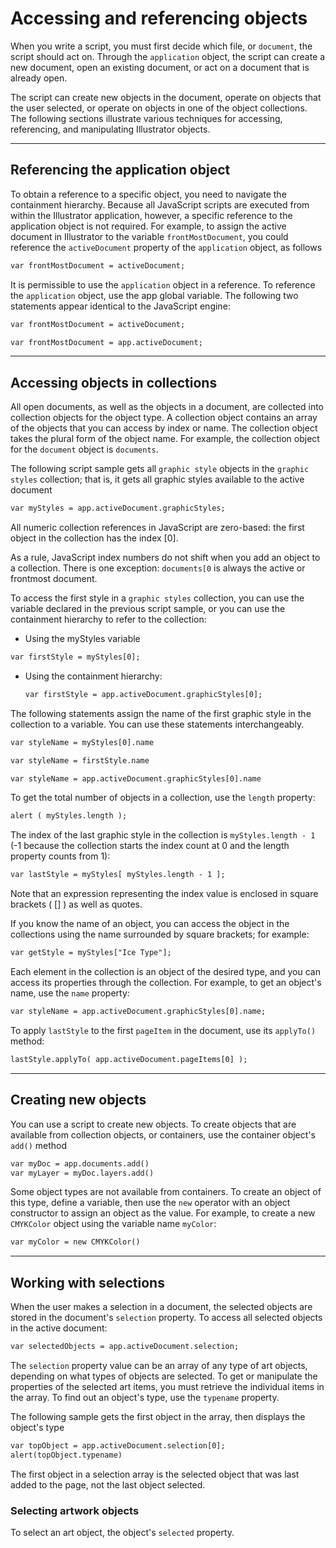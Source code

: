# Accessing and referencing objects

When you write a script, you must first decide which file, or `document`, the script should act on. Through the `application` object, the script can create a new document, open an existing document, or act on a document that is already open.

The script can create new objects in the document, operate on objects that the user selected, or operate on objects in one of the object collections. The following sections illustrate various techniques for accessing, referencing, and manipulating Illustrator objects.

---

## Referencing the application object

To obtain a reference to a specific object, you need to navigate the containment hierarchy. Because all JavaScript scripts are executed from within the Illustrator application, however, a specific reference to the application object is not required. For example, to assign the active document in Illustrator to the variable `frontMostDocument`, you could reference the `activeDocument` property of the `application` object, as follows

```default
var frontMostDocument = activeDocument;
```

It is permissible to use the `application` object in a reference. To reference the `application` object, use the app global variable. The following two statements appear identical to the JavaScript engine:

```default
var frontMostDocument = activeDocument;

var frontMostDocument = app.activeDocument;
```

---

## Accessing objects in collections

All open documents, as well as the objects in a document, are collected into collection objects for the object type. A collection object contains an array of the objects that you can access by index or name. The collection object takes the plural form of the object name. For example, the collection object for the `document` object is `documents`.

The following script sample gets all `graphic style` objects in the `graphic styles` collection; that is, it gets all graphic styles available to the active document

```default
var myStyles = app.activeDocument.graphicStyles;
```

All numeric collection references in JavaScript are zero-based: the first object in the collection has the index [0].

As a rule, JavaScript index numbers do not shift when you add an object to a collection. There is one exception: `documents[0` is always the active or frontmost document.

To access the first style in a `graphic styles` collection, you can use the variable declared in the previous script sample, or you can use the containment hierarchy to refer to the collection:

- Using the myStyles variable

```default
var firstStyle = myStyles[0];
```

- Using the containment hierarchy:
  ```default
  var firstStyle = app.activeDocument.graphicStyles[0];
  ```

The following statements assign the name of the first graphic style in the collection to a variable. You can use these statements interchangeably.

```default
var styleName = myStyles[0].name

var styleName = firstStyle.name

var styleName = app.activeDocument.graphicStyles[0].name
```

To get the total number of objects in a collection, use the `length` property:

```default
alert ( myStyles.length );
```

The index of the last graphic style in the collection is `myStyles.length - 1` (-1 because the collection starts the index count at 0 and the length property counts from 1):

```default
var lastStyle = myStyles[ myStyles.length - 1 ];
```

Note that an expression representing the index value is enclosed in square brackets ( [] ) as well as quotes.

If you know the name of an object, you can access the object in the collections using the name surrounded by square brackets; for example:

```default
var getStyle = myStyles["Ice Type"];
```

Each element in the collection is an object of the desired type, and you can access its properties through the collection. For example, to get an object's name, use the `name` property:

```default
var styleName = app.activeDocument.graphicStyles[0].name;
```

To apply `lastStyle` to the first `pageItem` in the document, use its `applyTo()` method:

```default
lastStyle.applyTo( app.activeDocument.pageItems[0] );
```

---

## Creating new objects

You can use a script to create new objects. To create objects that are available from collection objects, or containers, use the container object's `add()` method

```default
var myDoc = app.documents.add()
var myLayer = myDoc.layers.add()
```

Some object types are not available from containers. To create an object of this type, define a variable, then use the `new` operator with an object constructor to assign an object as the value. For example, to create a new `CMYKColor` object using the variable name `myColor`:

```default
var myColor = new CMYKColor()
```

---

## Working with selections

When the user makes a selection in a document, the selected objects are stored in the document's `selection` property. To access all selected objects in the active document:

```default
var selectedObjects = app.activeDocument.selection;
```

The `selection` property value can be an array of any type of art objects, depending on what types of objects are selected. To get or manipulate the properties of the selected art items, you must retrieve the individual items in the array. To find out an object's type, use the `typename` property.

The following sample gets the first object in the array, then displays the object's type

```default
var topObject = app.activeDocument.selection[0];
alert(topObject.typename)
```

The first object in a selection array is the selected object that was last added to the page, not the last object selected.

### Selecting artwork objects

To select an art object, the object's `selected` property.
